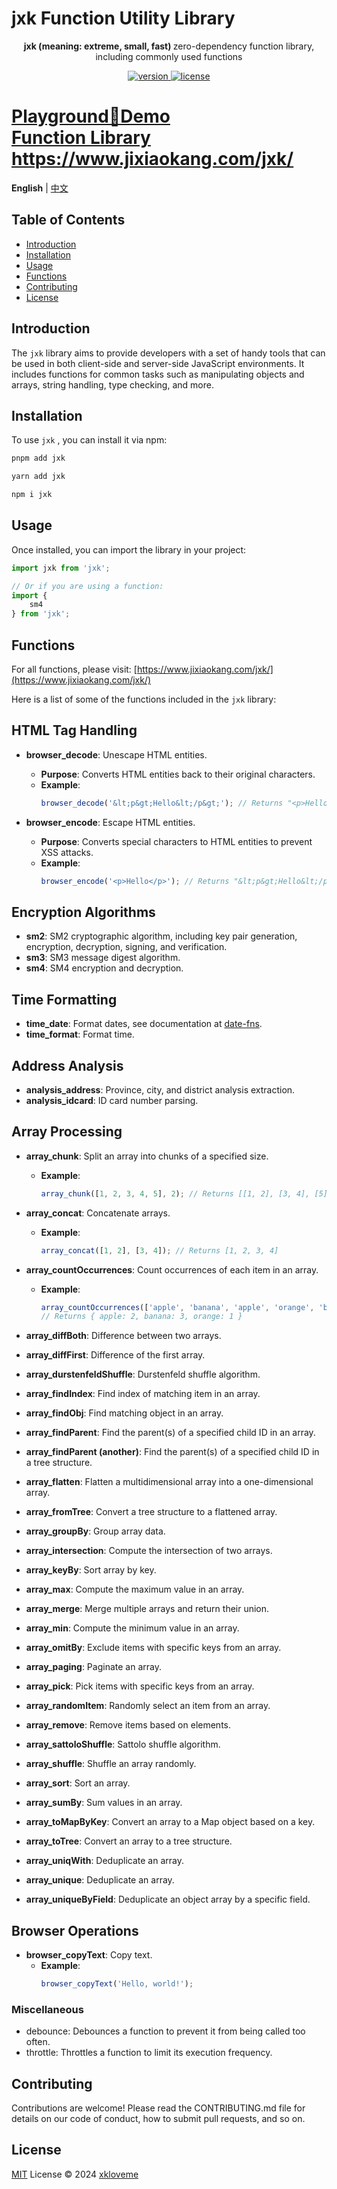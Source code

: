 # jxk Function Utility Library

<p align="center">
  <strong>jxk (meaning: extreme, small, fast) </strong> zero-dependency function library, including commonly used functions
</p>

<p align="center">
  <a href="https://www.npmjs.com/package/jxk">
    <img src="https://img.shields.io/npm/v/jxk?color=orange&label=" alt="version" />
  </a>
  <a href="https://github.com/qmhc/jxk/blob/main/LICENSE">
    <img src="https://img.shields.io/npm/l/jxk" alt="license" />
  </a>
</p>

<h1 >
  <a href="https://www.jixiaokang.com/jxk/playground">
    Playground🎠Demo
  </a><br/>
  <a href="https://www.jixiaokang.com/jxk/">
  Function Library https://www.jixiaokang.com/jxk/
  </a>
</h1>

**English** | [中文](./README.md)

## Table of Contents

* [Introduction](#introduction)
* [Installation](#installation)
* [Usage](#usage)
* [Functions](#functions)
* [Contributing](#contributing)
* [License](#license)

## Introduction

The `jxk` library aims to provide developers with a set of handy tools that can be used in both client-side and server-side JavaScript environments. It includes functions for common tasks such as manipulating objects and arrays, string handling, type checking, and more.

## Installation

To use `jxk` , you can install it via npm:

```bash
pnpm add jxk
```

```bash
yarn add jxk
```

```bash
npm i jxk
```

## Usage

Once installed, you can import the library in your project:

```javascript
import jxk from 'jxk';

// Or if you are using a function:
import {
    sm4
} from 'jxk';
```

## Functions

For all functions, please visit: [https://www.jixiaokang.com/jxk/](https://www.jixiaokang.com/jxk/)

Here is a list of some of the functions included in the `jxk` library:

## HTML Tag Handling

- **browser_decode**: Unescape HTML entities.
  - **Purpose**: Converts HTML entities back to their original characters.
  - **Example**:
    ```javascript
    browser_decode('&lt;p&gt;Hello&lt;/p&gt;'); // Returns "<p>Hello</p>"
    ```

- **browser_encode**: Escape HTML entities.
  - **Purpose**: Converts special characters to HTML entities to prevent XSS attacks.
  - **Example**:
    ```javascript
    browser_encode('<p>Hello</p>'); // Returns "&lt;p&gt;Hello&lt;/p&gt;"
    ```

## Encryption Algorithms

- **sm2**: SM2 cryptographic algorithm, including key pair generation, encryption, decryption, signing, and verification.
- **sm3**: SM3 message digest algorithm.
- **sm4**: SM4 encryption and decryption.

## Time Formatting

- **time_date**: Format dates, see documentation at [date-fns](https://date-fns.p6p.net/).
- **time_format**: Format time.

## Address Analysis

- **analysis_address**: Province, city, and district analysis extraction.
- **analysis_idcard**: ID card number parsing.

## Array Processing

- **array_chunk**: Split an array into chunks of a specified size.
  - **Example**:
    ```javascript
    array_chunk([1, 2, 3, 4, 5], 2); // Returns [[1, 2], [3, 4], [5]]
    ```

- **array_concat**: Concatenate arrays.
  - **Example**:
    ```javascript
    array_concat([1, 2], [3, 4]); // Returns [1, 2, 3, 4]
    ```

- **array_countOccurrences**: Count occurrences of each item in an array.
  - **Example**:
    ```javascript
    array_countOccurrences(['apple', 'banana', 'apple', 'orange', 'banana', 'banana']);
    // Returns { apple: 2, banana: 3, orange: 1 }
    ```

- **array_diffBoth**: Difference between two arrays.
- **array_diffFirst**: Difference of the first array.
- **array_durstenfeldShuffle**: Durstenfeld shuffle algorithm.
- **array_findIndex**: Find index of matching item in an array.
- **array_findObj**: Find matching object in an array.
- **array_findParent**: Find the parent(s) of a specified child ID in an array.
- **array_findParent (another)**: Find the parent(s) of a specified child ID in a tree structure.
- **array_flatten**: Flatten a multidimensional array into a one-dimensional array.
- **array_fromTree**: Convert a tree structure to a flattened array.
- **array_groupBy**: Group array data.
- **array_intersection**: Compute the intersection of two arrays.
- **array_keyBy**: Sort array by key.
- **array_max**: Compute the maximum value in an array.
- **array_merge**: Merge multiple arrays and return their union.
- **array_min**: Compute the minimum value in an array.
- **array_omitBy**: Exclude items with specific keys from an array.
- **array_paging**: Paginate an array.
- **array_pick**: Pick items with specific keys from an array.
- **array_randomItem**: Randomly select an item from an array.
- **array_remove**: Remove items based on elements.
- **array_sattoloShuffle**: Sattolo shuffle algorithm.
- **array_shuffle**: Shuffle an array randomly.
- **array_sort**: Sort an array.
- **array_sumBy**: Sum values in an array.
- **array_toMapByKey**: Convert an array to a Map object based on a key.
- **array_toTree**: Convert an array to a tree structure.
- **array_uniqWith**: Deduplicate an array.
- **array_unique**: Deduplicate an array.
- **array_uniqueByField**: Deduplicate an object array by a specific field.

## Browser Operations

- **browser_copyText**: Copy text.
  - **Example**:
    ```javascript
    browser_copyText('Hello, world!');
    ```

### Miscellaneous

* debounce: Debounces a function to prevent it from being called too often.
* throttle: Throttles a function to limit its execution frequency.

## Contributing

Contributions are welcome! Please read the CONTRIBUTING.md file for details on our code of conduct, how to submit pull requests, and so on.

## License

[MIT](./LICENSE) License © 2024 [xkloveme](https://github.com/xkloveme)
